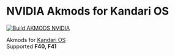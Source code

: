 # NVIDIA Akmods for Kandari OS

[![Build AKMODS NVIDIA](https://github.com/kandari-os/akmods-nvidia/actions/workflows/build.yml/badge.svg)](https://github.com/kandari-os/akmods-nvidia/actions/workflows/build.yml)

Akmods for [Kandari OS](https://github.com/tazihad/kandari)  
Supported **F40, F41**
